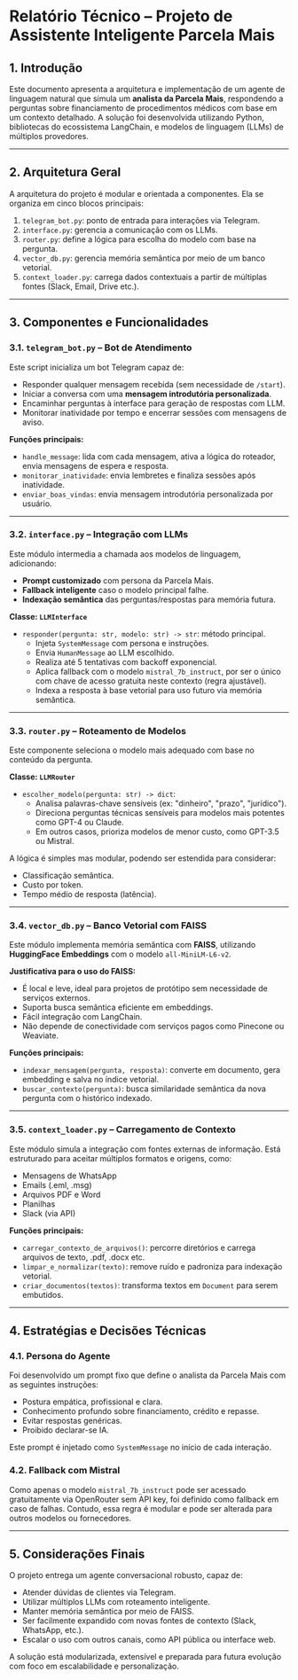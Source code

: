 
# Relatório Técnico – Projeto de Assistente Inteligente Parcela Mais

## 1. Introdução

Este documento apresenta a arquitetura e implementação de um agente de linguagem natural que simula um **analista da Parcela Mais**, respondendo a perguntas sobre financiamento de procedimentos médicos com base em um contexto detalhado. A solução foi desenvolvida utilizando Python, bibliotecas do ecossistema LangChain, e modelos de linguagem (LLMs) de múltiplos provedores.

---

## 2. Arquitetura Geral

A arquitetura do projeto é modular e orientada a componentes. Ela se organiza em cinco blocos principais:

1. `telegram_bot.py`: ponto de entrada para interações via Telegram.
2. `interface.py`: gerencia a comunicação com os LLMs.
3. `router.py`: define a lógica para escolha do modelo com base na pergunta.
4. `vector_db.py`: gerencia memória semântica por meio de um banco vetorial.
5. `context_loader.py`: carrega dados contextuais a partir de múltiplas fontes (Slack, Email, Drive etc.).

---

## 3. Componentes e Funcionalidades

### 3.1. `telegram_bot.py` – Bot de Atendimento

Este script inicializa um bot Telegram capaz de:

- Responder qualquer mensagem recebida (sem necessidade de `/start`).
- Iniciar a conversa com uma **mensagem introdutória personalizada**.
- Encaminhar perguntas à interface para geração de respostas com LLM.
- Monitorar inatividade por tempo e encerrar sessões com mensagens de aviso.

**Funções principais:**

- `handle_message`: lida com cada mensagem, ativa a lógica do roteador, envia mensagens de espera e resposta.
- `monitorar_inatividade`: envia lembretes e finaliza sessões após inatividade.
- `enviar_boas_vindas`: envia mensagem introdutória personalizada por usuário.

---

### 3.2. `interface.py` – Integração com LLMs

Este módulo intermedia a chamada aos modelos de linguagem, adicionando:

- **Prompt customizado** com persona da Parcela Mais.
- **Fallback inteligente** caso o modelo principal falhe.
- **Indexação semântica** das perguntas/respostas para memória futura.

**Classe: `LLMInterface`**

- `responder(pergunta: str, modelo: str) -> str`: método principal.
  - Injeta `SystemMessage` com persona e instruções.
  - Envia `HumanMessage` ao LLM escolhido.
  - Realiza até 5 tentativas com backoff exponencial.
  - Aplica fallback com o modelo `mistral_7b_instruct`, por ser o único com chave de acesso gratuita neste contexto (regra ajustável).
  - Indexa a resposta à base vetorial para uso futuro via memória semântica.

---

### 3.3. `router.py` – Roteamento de Modelos

Este componente seleciona o modelo mais adequado com base no conteúdo da pergunta.

**Classe: `LLMRouter`**

- `escolher_modelo(pergunta: str) -> dict`:
  - Analisa palavras-chave sensíveis (ex: "dinheiro", "prazo", "jurídico").
  - Direciona perguntas técnicas sensíveis para modelos mais potentes como GPT-4 ou Claude.
  - Em outros casos, prioriza modelos de menor custo, como GPT-3.5 ou Mistral.

A lógica é simples mas modular, podendo ser estendida para considerar:
- Classificação semântica.
- Custo por token.
- Tempo médio de resposta (latência).

---

### 3.4. `vector_db.py` – Banco Vetorial com FAISS

Este módulo implementa memória semântica com **FAISS**, utilizando **HuggingFace Embeddings** com o modelo `all-MiniLM-L6-v2`.

**Justificativa para o uso do FAISS:**

- É local e leve, ideal para projetos de protótipo sem necessidade de serviços externos.
- Suporta busca semântica eficiente em embeddings.
- Fácil integração com LangChain.
- Não depende de conectividade com serviços pagos como Pinecone ou Weaviate.

**Funções principais:**

- `indexar_mensagem(pergunta, resposta)`: converte em documento, gera embedding e salva no índice vetorial.
- `buscar_contexto(pergunta)`: busca similaridade semântica da nova pergunta com o histórico indexado.

---

### 3.5. `context_loader.py` – Carregamento de Contexto

Este módulo simula a integração com fontes externas de informação. Está estruturado para aceitar múltiplos formatos e origens, como:

- Mensagens de WhatsApp
- Emails (.eml, .msg)
- Arquivos PDF e Word
- Planilhas
- Slack (via API)

**Funções principais:**

- `carregar_contexto_de_arquivos()`: percorre diretórios e carrega arquivos de texto, .pdf, .docx etc.
- `limpar_e_normalizar(texto)`: remove ruído e padroniza para indexação vetorial.
- `criar_documentos(textos)`: transforma textos em `Document` para serem embutidos.

---

## 4. Estratégias e Decisões Técnicas

### 4.1. Persona do Agente

Foi desenvolvido um prompt fixo que define o analista da Parcela Mais com as seguintes instruções:

- Postura empática, profissional e clara.
- Conhecimento profundo sobre financiamento, crédito e repasse.
- Evitar respostas genéricas.
- Proibido declarar-se IA.

Este prompt é injetado como `SystemMessage` no início de cada interação.

### 4.2. Fallback com Mistral

Como apenas o modelo `mistral_7b_instruct` pode ser acessado gratuitamente via OpenRouter sem API key, foi definido como fallback em caso de falhas. Contudo, essa regra é modular e pode ser alterada para outros modelos ou fornecedores.

---

## 5. Considerações Finais

O projeto entrega um agente conversacional robusto, capaz de:

- Atender dúvidas de clientes via Telegram.
- Utilizar múltiplos LLMs com roteamento inteligente.
- Manter memória semântica por meio de FAISS.
- Ser facilmente expandido com novas fontes de contexto (Slack, WhatsApp, etc.).
- Escalar o uso com outros canais, como API pública ou interface web.

A solução está modularizada, extensível e preparada para futura evolução com foco em escalabilidade e personalização.

